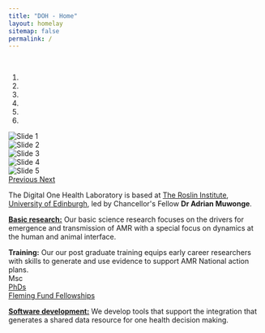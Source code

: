 ```yaml
---
title: "DOH - Home"
layout: homelay
sitemap: false
permalink: /
---
```


<br>
<div id="carousel" class="carousel slide fixed-carousel" data-ride="carousel" data-interval="4000" data-pause="hover">

<!-- Menu -->
<ol class="carousel-indicators">
    <li data-target="#carousel" data-slide-to="0" class="active"></li>
    <li data-target="#carousel" data-slide-to="1"></li>
    <li data-target="#carousel" data-slide-to="2"></li>
    <li data-target="#carousel" data-slide-to="3"></li>
    <li data-target="#carousel" data-slide-to="4"></li>
    <li data-target="#carousel" data-slide-to="5"></li>

   <!-- <li data-target="#carousel" data-slide-to="5"></li>
    <li data-target="#carousel" data-slide-to="6"></li> -->
</ol>

<!-- Items -->
<div class="carousel-inner" markdown="0">
    <div class="item active">
        <img src="{{ site.url }}{{ site.baseurl }}/images/slider7001400/DOHN.png" alt="Slide 1" />
    </div>
    <div class="item">
        <img src="{{ site.url }}{{ site.baseurl }}/images/slider7001400/FlemingUganda2022jumping.jpeg" alt="Slide 2" />
    </div>
    <div class="item">
        <img src="{{ site.url }}{{ site.baseurl }}/images/slider7001400/rbc_jun2024.jpeg" alt="Slide 3" />
    </div>
    <div class="item">
        <img src="{{ site.url }}{{ site.baseurl }}/images/slider7001400/projectTHEA.png" alt="Slide 4" />
    </div>
    <div class="item">
        <img src="{{ site.url }}{{ site.baseurl }}/images/slider7001400/pigproduction.png" alt="Slide 5" />
    </div>
</div>


  <a class="left carousel-control" href="#carousel" role="button" data-slide="prev">
    <span class="glyphicon glyphicon-chevron-left" aria-hidden="true"></span>
    <span class="sr-only">Previous</span>
  </a>
  <a class="right carousel-control" href="#carousel" role="button" data-slide="next">
    <span class="glyphicon glyphicon-chevron-right" aria-hidden="true"></span>
    <span class="sr-only">Next</span>
  </a>
</div>

The Digital One Health Laboratory is based at [The Roslin Institute](http://ed.ac.uk/roslin), [University of Edinburgh](https://www>.ed.ac.uk), led by Chancellor's Fellow **Dr Adrian Muwonge**.

[**Basic research:**](./research/#Projects) Our basic science research focuses on the drivers for emergence and transmission of AMR with a special focus on dynamics at the human and animal interface.

**Training:** Our our post graduate training equips early career researchers with skills to generate and use evidence to support AMR National action plans.<br>
Msc<br>
<a href="./team/#students">PhDs</a><br>
[Fleming Fund Fellowships](https://www.ed.ac.uk/edinburgh-infectious-diseases/fleming-fund-fellowships-scheme)

[**Software development:**](./research/#Software) We develop tools that support the integration that generates a shared data resource for one health decision making.


<!--
To this end, we develop novel spectroscopic-imaging scanning tunneling microscopy (SI-STM) tools to visualize the relevant quantum mechanical degrees of freedom. We want to be able to build the perfect instruments to answer the  scientific questions we deem most important (see [Research](research)).

We are located at Leiden University, the birthplace of superconductivity and home to Kamerlingh Onnes, Lorentz, Huygens, Einstein, de Sitter, and others (see e.g. [the wall of signatures from Ehrenfest lecturers](https://www.lorentz.leidenuniv.nl/history/colloquium/muur_heel.html)). We exchange ideas and work with our neighbors from [Quantum Matter & Optics](http://www.physics.leidenuniv.nl/qo-home), as well as with the colleagues from our [world-class theory section](https://www.lorentz.leidenuniv.nl).

 **We are  looking for passionate new PhD students, Postdocs, and Master students to join the team** [(more info)]({{ site.url }}{{ site.baseurl }}/vacancies) **!**


We are grateful for funding from Leiden University, [NWO](www.nwo.nl) ([Vidi talent scheme](http://www.nwo.nl/en/research-and-results/programmes/Talent+Scheme) and the [Frontiers in Nanoscience program](https://www.universiteitleiden.nl/en/research/research-projects/science/frontiers-of-nanoscience-nanofront)), and from an [ERC starting grant](https://erc.europa.eu/funding/starting-grants).

<figure class="fourth">
  <img src="{{ site.url }}{{ site.baseurl }}/images/logopic/Logo_Leiden.jpg" style="width: 210px">
  <img src="{{ site.url }}{{ site.baseurl }}/images/logopic/Logo_Nanofront.jpg" style="width: 110px">
  <img src="{{ site.url }}{{ site.baseurl }}/images/logopic/Logo_NWO.jpg" style="width: 120px">
  <img src="{{ site.url }}{{ site.baseurl }}/images/logopic/Logo_ERC.jpg" style="width: 110px">
</figure> -->
